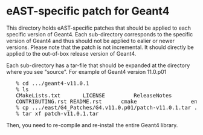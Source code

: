 # eAST-specific patch for Geant4

This directory holds eAST-specific patches that should be applied to each specific version of Geant4.
Each sub-directory corresponds to the specific version of Geant4 and thus should not be applied to ealier or newer versions.
Please note that the patch is not incremental. It should directly be applied to the out-of-box release version of Geant4.

Each sub-directory has a tar-file that should be expanded at the directory where you see "source". For example of Geant4 version 11.0.p01

<pre>
   % cd .../geant4-v11.0.1
   % ls
   CMakeLists.txt		LICENSE			ReleaseNotes		config			   examples		
   CONTRIBUTING.rst	README.rst		cmake			      environments		source
   % cp .../east/G4_Patches/G4.v11.0.p01/patch-v11.0.1.tar .
   % tar xf patch-v11.0.1.tar
</pre>

Then, you need to re-compile and re-install the entire Geant4 library.
